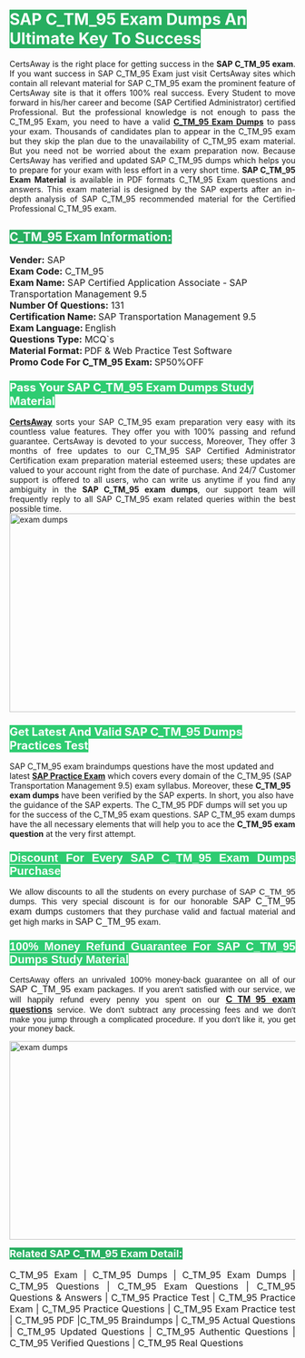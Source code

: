 <h1><span style="color:#ffffff"><strong><span style="background-color:#27ae60">SAP C_TM_95 Exam Dumps An Ultimate Key To Success</span></strong></span></h1> <div style="text-align:justify">CertsAway is the right place for getting success in the <strong>SAP C_TM_95 exam</strong>. If you want success in SAP C_TM_95 Exam just visit CertsAway sites which contain all relevant material for SAP C_TM_95 exam the prominent feature of CertsAway site is that it offers 100% real success. Every Student to move forward in his/her career and become (SAP Certified Administrator) certified Professional. But the professional knowledge is not enough to pass the C_TM_95 Exam, you need to have a valid <a href="https://www.certsaway.com/sap/c_tm_95-exam-dumps"><strong>C_TM_95 Exam Dumps</strong></a> to pass your exam. Thousands of candidates plan to appear in the C_TM_95 exam but they skip the plan due to the unavailability of C_TM_95 exam material. But you need not be worried about the exam preparation now. Because CertsAway has verified and updated SAP C_TM_95 dumps which helps you to prepare for your exam with less effort in a very short time. <strong>SAP C_TM_95 Exam Material</strong> is available in PDF formats C_TM_95 Exam questions and answers. This exam material is designed by the SAP experts after an in-depth analysis of SAP C_TM_95 recommended material for the Certified Professional C_TM_95 exam.</div> <h2 style="text-align:justify"><span style="color:#ffffff"><span style="background-color:#27ae60">C_TM_95 Exam Information:</span></span></h2> <p><span style="font-size:16px"><strong>Vender:</strong> SAP<br /> <strong>Exam Code:</strong> C_TM_95<br /> <strong>Exam Name:</strong> SAP Certified Application Associate - SAP Transportation Management 9.5<br /> <strong>Number Of Questions:</strong> 131<br /> <strong>Certification Name: </strong>SAP Transportation Management 9.5<br /> <strong>Exam Language: </strong>English<br /> <strong>Questions Type:</strong> MCQ`s<br /> <strong>Material Format: </strong>PDF & Web Practice Test Software<br /> <strong>Promo Code For C_TM_95 Exam: </strong>SP50%OFF</span></p> <h3><span style="font-size:20px"><span style="color:#ffffff"><strong><span style="background-color:#2ecc71">Pass Your SAP C_TM_95 Exam Dumps Study Material</span></strong></span></span></h3> <div style="text-align:justify"><a href=" https://www.certsaway.com/"><strong>CertsAway</strong></a> sorts your SAP C_TM_95 exam preparation very easy with its countless value features. They offer you with 100% passing and refund guarantee. CertsAway is devoted to your success, Moreover, They offer 3 months of free updates to our C_TM_95 SAP Certified Administrator Certification exam preparation material esteemed users; these updates are valued to your account right from the date of purchase. And 24/7 Customer support is offered to all users, who can write us anytime if you find any ambiguity in the <strong>SAP C_TM_95 exam dumps</strong>, our support team will frequently reply to all SAP C_TM_95 exam related queries within the best possible time.</div> <div style="text-align:justify"> </div> <div style="text-align:justify"><a href="https://www.certsaway.com/sap/c_tm_95-exam-dumps" rel="no-follow"><img alt="exam dumps" src="https://www.certcollections.com/uploads/content/certsaway.png" style="height:350px; width:750px" /></a></div> <h3><span style="font-size:20px"><span style="color:#ffffff"><strong><span style="background-color:#2ecc71">Get Latest And Valid SAP C_TM_95 Dumps Practices Test</span></strong></span></span></h3> <p>SAP C_TM_95 exam braindumps questions have the most updated and latest <a href="https://www.certsaway.com/sap-questions"><strong>SAP Practice Exam</strong></a> which covers every domain of the C_TM_95 (SAP Transportation Management 9.5) exam syllabus. Moreover, these <strong>C_TM_95 exam dumps</strong> have been verified by the SAP experts. In short, you also have the guidance of the SAP experts. The C_TM_95 PDF dumps will set you up for the success of the C_TM_95 exam questions. SAP C_TM_95 exam dumps have the all necessary elements that will help you to ace the <strong>C_TM_95 exam question</strong> at the very first attempt.</p> <h3 style="text-align:justify"><span style="font-size:20px"><span style="color:#ffffff"><strong><span style="font-family:Calibri,sans-serif"><span style="background-color:#2ecc71">Discount For Every </span><span style="background-color:#2ecc71">SAP C_TM_95 Exam</span><span style="background-color:#2ecc71"> Dumps Purchase</span></span></strong></span></span></h3> <div style="text-align:justify"> <p><span style="font-size:11pt"><span style="font-family:Calibri,sans-serif">We allow discounts to all the students on every purchase of SAP C_TM_95 dumps. This very special discount is for our honorable <span style="font-size:12.0pt"><span style="background-color:white">SAP C_TM_95 exam dumps </span></span>customers that they purchase valid and factual material and get high marks in <span style="font-size:12.0pt"><span style="background-color:white">SAP C_TM_95 </span></span>exam. </span></span></p> <h3><span style="font-size:20px"><span style="color:#ffffff"><strong><span style="font-family:Calibri,sans-serif"><span style="background-color:#2ecc71">100% Money Refund Guarantee For </span><span style="background-color:#2ecc71">SAP C_TM_95 Dumps Study Material</span></span></strong></span></span></h3> <p><span style="font-size:11pt"><span style="font-family:Calibri,sans-serif">CertsAway offers an unrivaled 100% money-back guarantee on all of our <span style="font-size:12.0pt"><span style="background-color:white">SAP C_TM_95 </span></span>exam packages. If you aren't satisfied with our service, we will happily refund every penny you spent on our <span style="font-size:12.0pt"><span style="background-color:white"><a href="https://www.certsaway.com/sap/c_tm_95-exam-dumps"><strong>C_TM_95 exam questions</strong></a> </span></span>service. We don't subtract any processing fees and we don't make you jump through a complicated procedure. If you don't like it, you get your money back.</span></span></p> <p><a href="https://www.certsaway.com/sap/c_tm_95-exam-dumps" rel="no-follow"><img alt="exam dumps" src="https://www.certcollections.com/uploads/content/certsaway_(2)2.png" style="height:350px; width:750px" /></a></p> <p><span style="color:#ffffff"><strong><span style="font-size:18px"><span style="background-color:#27ae60">Related SAP C_TM_95 Exam Detail:</span></span></strong></span><br /> <br /> <span style="font-size:16px">C_TM_95 Exam | C_TM_95 Dumps | C_TM_95 Exam Dumps | C_TM_95 Questions | C_TM_95 Exam Questions | C_TM_95 Questions & Answers | C_TM_95 Practice Test | C_TM_95 Practice Exam | C_TM_95 Practice Questions | C_TM_95 Exam Practice test | C_TM_95 PDF |C_TM_95 Braindumps | C_TM_95 Actual Questions | C_TM_95 Updated Questions | C_TM_95 Authentic Questions | C_TM_95 Verified Questions | C_TM_95 Real Questions</span></p> </div>
